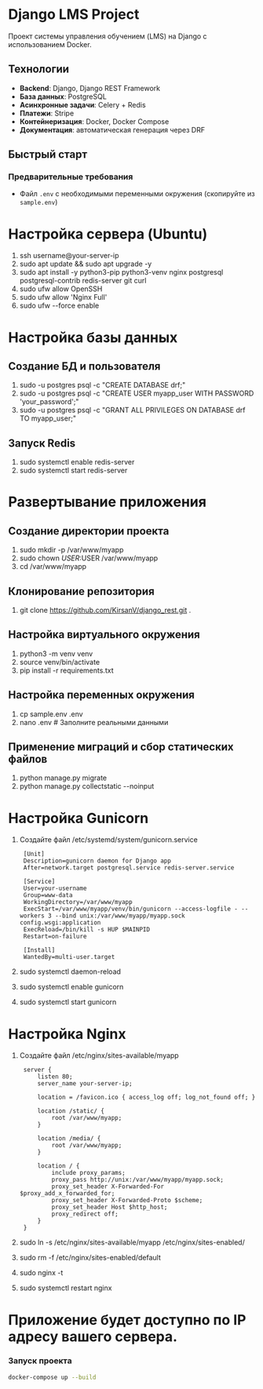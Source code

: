 # Django LMS Project

Проект системы управления обучением (LMS) на Django с использованием Docker.

## Технологии

- **Backend**: Django, Django REST Framework
- **База данных**: PostgreSQL
- **Асинхронные задачи**: Celery + Redis
- **Платежи**: Stripe
- **Контейнеризация**: Docker, Docker Compose
- **Документация**: автоматическая генерация через DRF

## Быстрый старт

### Предварительные требования

- Файл `.env` с необходимыми переменными окружения (скопируйте из `sample.env`)
# Настройка сервера (Ubuntu)
1. ssh username@your-server-ip
2. sudo apt update && sudo apt upgrade -y
3. sudo apt install -y python3-pip python3-venv nginx postgresql postgresql-contrib redis-server git curl
4. sudo ufw allow OpenSSH
5. sudo ufw allow 'Nginx Full'
6. sudo ufw --force enable

# Настройка базы данных
## Создание БД и пользователя
1. sudo -u postgres psql -c "CREATE DATABASE drf;"
2. sudo -u postgres psql -c "CREATE USER myapp_user WITH PASSWORD 'your_password';"
3. sudo -u postgres psql -c "GRANT ALL PRIVILEGES ON DATABASE drf TO myapp_user;"
## Запуск Redis
1. sudo systemctl enable redis-server
2. sudo systemctl start redis-server

# Развертывание приложения
## Создание директории проекта
1. sudo mkdir -p /var/www/myapp
2. sudo chown $USER:$USER /var/www/myapp
3. cd /var/www/myapp

## Клонирование репозитория
1. git clone https://github.com/KirsanV/django_rest.git .

## Настройка виртуального окружения
1. python3 -m venv venv
2. source venv/bin/activate
3. pip install -r requirements.txt

## Настройка переменных окружения
1. cp sample.env .env
2. nano .env  # Заполните реальными данными

## Применение миграций и сбор статических файлов
1. python manage.py migrate
2. python manage.py collectstatic --noinput

# Настройка Gunicorn
1. Создайте файл /etc/systemd/system/gunicorn.service

        [Unit]
        Description=gunicorn daemon for Django app
        After=network.target postgresql.service redis-server.service
        
        [Service]
        User=your-username
        Group=www-data
        WorkingDirectory=/var/www/myapp
        ExecStart=/var/www/myapp/venv/bin/gunicorn --access-logfile - --workers 3 --bind unix:/var/www/myapp/myapp.sock config.wsgi:application
        ExecReload=/bin/kill -s HUP $MAINPID
        Restart=on-failure
        
        [Install]
        WantedBy=multi-user.target

2. sudo systemctl daemon-reload
3. sudo systemctl enable gunicorn
4. sudo systemctl start gunicorn

# Настройка Nginx
1. Создайте файл /etc/nginx/sites-available/myapp

        server {
            listen 80;
            server_name your-server-ip;
        
            location = /favicon.ico { access_log off; log_not_found off; }
            
            location /static/ {
                root /var/www/myapp;
            }
        
            location /media/ {
                root /var/www/myapp;
            }
        
            location / {
                include proxy_params;
                proxy_pass http://unix:/var/www/myapp/myapp.sock;
                proxy_set_header X-Forwarded-For $proxy_add_x_forwarded_for;
                proxy_set_header X-Forwarded-Proto $scheme;
                proxy_set_header Host $http_host;
                proxy_redirect off;
            }
        }

2. sudo ln -s /etc/nginx/sites-available/myapp /etc/nginx/sites-enabled/
3. sudo rm -f /etc/nginx/sites-enabled/default
4. sudo nginx -t
5. sudo systemctl restart nginx


# Приложение будет доступно по IP адресу вашего сервера.


### Запуск проекта

```bash
docker-compose up --build